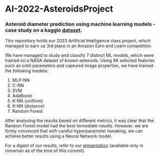 # AI-2022-AsteroidsProject
### Asteroid diameter prediction using machine learning models - case study on a kaggle [dataset](https://www.kaggle.com/datasets/basu369victor/prediction-of-asteroid-diameter).
This repository holds our 2023 Artificial Intelligence class project, which managed to earn us 3rd place in an Amazon Earn and Learn competition.

We have managed to study and classify 7 distinct ML models, which were trained on a NASA dataset of known asteroids. Using 88 selected features such as orbit parameters and captured image properties, we have trained the following models:
1. MLP-NN
2. C-NN
3. SVM
4. AdaBoost
5. K-NN (uniform)
6. K-NN (distance)
7. Random Forest

After analysing the results based on different metrics, it was clear that the Random Forest model had the best immediate results. However, we are firmly convinced that with careful hyperparameter tweaking, we can achieve better results using a Neural Network model.

For a digest of our results, refer to our [presentation](https://github.com/RaduStefan999/AI-2022-AsteroidsProject/blob/main/presentation_ro.pdf) (available only in romanian as of the time of this commit).
